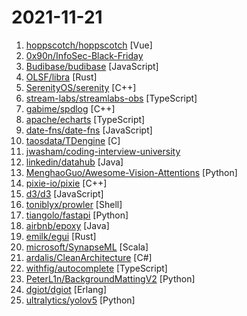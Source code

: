 # 2021-11-21

1. [hoppscotch/hoppscotch](https://github.com/hoppscotch/hoppscotch "👽 Open source API development ecosystem https://hoppscotch.io") [Vue]
2. [0x90n/InfoSec-Black-Friday](https://github.com/0x90n/InfoSec-Black-Friday "All the deals for InfoSec related software/tools this Black Friday") 
3. [Budibase/budibase](https://github.com/Budibase/budibase "Budibase is an open-source low-code platform for creating internal apps in minutes. Supports PostgreSQL, MySQL, MSSQL, MongoDB, Rest API, Docker, K8s 🚀") [JavaScript]
4. [OLSF/libra](https://github.com/OLSF/libra "") [Rust]
5. [SerenityOS/serenity](https://github.com/SerenityOS/serenity "The Serenity Operating System 🐞") [C++]
6. [stream-labs/streamlabs-obs](https://github.com/stream-labs/streamlabs-obs "Free and open source streaming software built on OBS and Electron.") [TypeScript]
7. [gabime/spdlog](https://github.com/gabime/spdlog "Fast C++ logging library.") [C++]
8. [apache/echarts](https://github.com/apache/echarts "Apache ECharts is a powerful, interactive charting and data visualization library for browser") [TypeScript]
9. [date-fns/date-fns](https://github.com/date-fns/date-fns "⏳ Modern JavaScript date utility library ⌛️") [JavaScript]
10. [taosdata/TDengine](https://github.com/taosdata/TDengine "An open-source big data platform designed and optimized for the Internet of Things (IoT).") [C]
11. [jwasham/coding-interview-university](https://github.com/jwasham/coding-interview-university "A complete computer science study plan to become a software engineer.") 
12. [linkedin/datahub](https://github.com/linkedin/datahub "The Metadata Platform for the Modern Data Stack") [Java]
13. [MenghaoGuo/Awesome-Vision-Attentions](https://github.com/MenghaoGuo/Awesome-Vision-Attentions "Summary of related papers on visual attention") [Python]
14. [pixie-io/pixie](https://github.com/pixie-io/pixie "Instant Kubernetes-Native Application Observability") [C++]
15. [d3/d3](https://github.com/d3/d3 "Bring data to life with SVG, Canvas and HTML. 📊📈🎉") [JavaScript]
16. [toniblyx/prowler](https://github.com/toniblyx/prowler "Prowler is a security tool to perform AWS security best practices assessments, audits, incident response, continuous monitoring, hardening and forensics readiness. It contains all CIS controls and many more additional checks that help on GDPR, HIPAA and other security frameworks.") [Shell]
17. [tiangolo/fastapi](https://github.com/tiangolo/fastapi "FastAPI framework, high performance, easy to learn, fast to code, ready for production") [Python]
18. [airbnb/epoxy](https://github.com/airbnb/epoxy "Epoxy is an Android library for building complex screens in a RecyclerView") [Java]
19. [emilk/egui](https://github.com/emilk/egui "egui: an easy-to-use immediate mode GUI in pure Rust") [Rust]
20. [microsoft/SynapseML](https://github.com/microsoft/SynapseML "Simple and Distributed Machine Learning") [Scala]
21. [ardalis/CleanArchitecture](https://github.com/ardalis/CleanArchitecture "Clean Architecture Solution Template: A starting point for Clean Architecture with ASP.NET Core") [C#]
22. [withfig/autocomplete](https://github.com/withfig/autocomplete "Fig adds autocomplete to your terminal.") [TypeScript]
23. [PeterL1n/BackgroundMattingV2](https://github.com/PeterL1n/BackgroundMattingV2 "Real-Time High-Resolution Background Matting") [Python]
24. [dgiot/dgiot](https://github.com/dgiot/dgiot "DG-IoT，Open-source IoT Platform - Connect management,Device management,Data collection, Processing and Visualization.High concurrency, light weight, low code, fast access, free platform. Industry SaaS for IoT Platform.物联网开源平台，物联网平台开发，连接管理、设备管理、多工业协议兼容、数据采集、可视化开发、高并发、轻量级、低代码、快接入、平台免费。") [Erlang]
25. [ultralytics/yolov5](https://github.com/ultralytics/yolov5 "YOLOv5 🚀 in PyTorch > ONNX > CoreML > TFLite") [Python]
